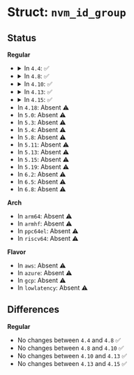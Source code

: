 # Struct: <code>nvm_id_group</code>

## Status
<b>Regular</b>
<ul>
<li>
<details>
<summary>In <code>4.4</code>: ✅</summary>

```c
struct nvm_id_group {
    u8 mtype;
    u8 fmtype;
    u8 num_ch;
    u8 num_lun;
    u8 num_pln;
    u16 num_blk;
    u16 num_pg;
    u16 fpg_sz;
    u16 csecs;
    u16 sos;
    u32 trdt;
    u32 trdm;
    u32 tprt;
    u32 tprm;
    u32 tbet;
    u32 tbem;
    u32 mpos;
    u32 mccap;
    u16 cpar;
    struct nvm_id_lp_tbl lptbl;
};
```
</details>
</li>
<li>
<details>
<summary>In <code>4.8</code>: ✅</summary>

```c
struct nvm_id_group {
    u8 mtype;
    u8 fmtype;
    u8 num_ch;
    u8 num_lun;
    u8 num_pln;
    u16 num_blk;
    u16 num_pg;
    u16 fpg_sz;
    u16 csecs;
    u16 sos;
    u32 trdt;
    u32 trdm;
    u32 tprt;
    u32 tprm;
    u32 tbet;
    u32 tbem;
    u32 mpos;
    u32 mccap;
    u16 cpar;
    struct nvm_id_lp_tbl lptbl;
};
```
</details>
</li>
<li>
<details>
<summary>In <code>4.10</code>: ✅</summary>

```c
struct nvm_id_group {
    u8 mtype;
    u8 fmtype;
    u8 num_ch;
    u8 num_lun;
    u8 num_pln;
    u16 num_blk;
    u16 num_pg;
    u16 fpg_sz;
    u16 csecs;
    u16 sos;
    u32 trdt;
    u32 trdm;
    u32 tprt;
    u32 tprm;
    u32 tbet;
    u32 tbem;
    u32 mpos;
    u32 mccap;
    u16 cpar;
    struct nvm_id_lp_tbl lptbl;
};
```
</details>
</li>
<li>
<details>
<summary>In <code>4.13</code>: ✅</summary>

```c
struct nvm_id_group {
    u8 mtype;
    u8 fmtype;
    u8 num_ch;
    u8 num_lun;
    u8 num_pln;
    u16 num_blk;
    u16 num_pg;
    u16 fpg_sz;
    u16 csecs;
    u16 sos;
    u32 trdt;
    u32 trdm;
    u32 tprt;
    u32 tprm;
    u32 tbet;
    u32 tbem;
    u32 mpos;
    u32 mccap;
    u16 cpar;
    struct nvm_id_lp_tbl lptbl;
};
```
</details>
</li>
<li>
<details>
<summary>In <code>4.15</code>: ✅</summary>

```c
struct nvm_id_group {
    u8 mtype;
    u8 fmtype;
    u8 num_ch;
    u8 num_lun;
    u8 num_pln;
    u16 num_blk;
    u16 num_pg;
    u16 fpg_sz;
    u16 csecs;
    u16 sos;
    u32 trdt;
    u32 trdm;
    u32 tprt;
    u32 tprm;
    u32 tbet;
    u32 tbem;
    u32 mpos;
    u32 mccap;
    u16 cpar;
    struct nvm_id_lp_tbl lptbl;
};
```
</details>
</li>
<li>
In <code>4.18</code>: Absent ⚠️
</li>
<li>
In <code>5.0</code>: Absent ⚠️
</li>
<li>
In <code>5.3</code>: Absent ⚠️
</li>
<li>
In <code>5.4</code>: Absent ⚠️
</li>
<li>
In <code>5.8</code>: Absent ⚠️
</li>
<li>
In <code>5.11</code>: Absent ⚠️
</li>
<li>
In <code>5.13</code>: Absent ⚠️
</li>
<li>
In <code>5.15</code>: Absent ⚠️
</li>
<li>
In <code>5.19</code>: Absent ⚠️
</li>
<li>
In <code>6.2</code>: Absent ⚠️
</li>
<li>
In <code>6.5</code>: Absent ⚠️
</li>
<li>
In <code>6.8</code>: Absent ⚠️
</li>
</ul>
<b>Arch</b>
<ul>
<li>
In <code>arm64</code>: Absent ⚠️
</li>
<li>
In <code>armhf</code>: Absent ⚠️
</li>
<li>
In <code>ppc64el</code>: Absent ⚠️
</li>
<li>
In <code>riscv64</code>: Absent ⚠️
</li>
</ul>
<b>Flavor</b>
<ul>
<li>
In <code>aws</code>: Absent ⚠️
</li>
<li>
In <code>azure</code>: Absent ⚠️
</li>
<li>
In <code>gcp</code>: Absent ⚠️
</li>
<li>
In <code>lowlatency</code>: Absent ⚠️
</li>
</ul>

## Differences
<b>Regular</b>
<ul>
<li>
No changes between <code>4.4</code> and <code>4.8</code> ✅
</li>
<li>
No changes between <code>4.8</code> and <code>4.10</code> ✅
</li>
<li>
No changes between <code>4.10</code> and <code>4.13</code> ✅
</li>
<li>
No changes between <code>4.13</code> and <code>4.15</code> ✅
</li>
</ul>
